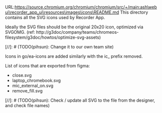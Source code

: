 URL:https://source.chromium.org/chromium/chromium/src/+/main:ash\webui\recorder_app_ui\resources\images\icons\README.md
This directory contains all the SVG icons used by Recorder App.

Ideally the SVG files should be the original 20x20 icon, optimized via SVGOMG.
(ref: http://g3doc/company/teams/chromeos-filesystem/g3doc/howtos/optimize-svg-assets)

[//]: # (TODO(pihsun): Change it to our own team site)

Icons in go/ea-icons are added similarly with the ic_ prefix removed.

List of icons that are exported from figma:
* close.svg
* laptop_chromebook.svg
* mic_external_on.svg
* remove_fill.svg

[//]: # (TODO(pihsun): Check / update all SVG to the file from the designer,
and check file names)
